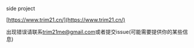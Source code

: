 
side project

[https://www.trim21.cn/](https://www.trim21.cn/)

出现错误请联系[trim21me@gmail.com](mailto:trim21me@hotmail.com)或者提交issue(可能需要提供你的某些信息)
